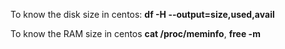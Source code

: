 To know the disk size in centos: **df -H --output=size,used,avail**

To know the RAM size in centos **cat /proc/meminfo**, **free -m**
